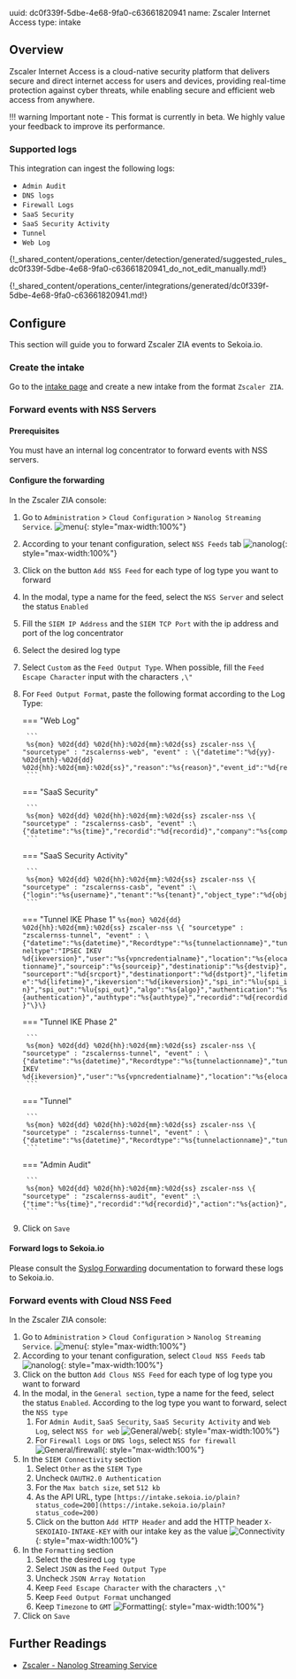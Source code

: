 uuid: dc0f339f-5dbe-4e68-9fa0-c63661820941
name: Zscaler Internet Access
type: intake

## Overview

Zscaler Internet Access is a cloud-native security platform that delivers secure and direct internet access for users and devices, providing real-time protection against cyber threats, while enabling secure and efficient web access from anywhere.

!!! warning
    Important note - This format is currently in beta. We highly value your feedback to improve its performance.

### Supported logs

This integration can ingest the following logs:

- `Admin Audit`
- `DNS logs`
- `Firewall Logs`
- `SaaS Security`
- `SaaS Security Activity`
- `Tunnel`
- `Web Log`

{!\_shared_content/operations_center/detection/generated/suggested_rules_dc0f339f-5dbe-4e68-9fa0-c63661820941_do_not_edit_manually.md!}

{!\_shared_content/operations_center/integrations/generated/dc0f339f-5dbe-4e68-9fa0-c63661820941.md!}

## Configure

This section will guide you to forward Zscaler ZIA events to Sekoia.io. 

### Create the intake

Go to the [intake page](https://app.sekoia.io/operations/intakes) and create a new intake from the format `Zscaler ZIA`.

### Forward events with NSS Servers

#### Prerequisites

You must have an internal log concentrator to forward events with NSS servers. 

#### Configure the forwarding

In the Zscaler ZIA console:

1. Go to `Administration` > `Cloud Configuration` > `Nanolog Streaming Service`.
   ![menu](/assets/operation_center/integration_catalog/cloud_and_saas/zscaler/zia_menu.png){: style="max-width:100%"} 
2. According to your tenant configuration, select `NSS Feeds` tab
   ![nanolog](/assets/operation_center/integration_catalog/cloud_and_saas/zscaler/zia_nss_feeds.png){: style="max-width:100%"} 
3. Click on the button `Add NSS Feed` for each type of log type you want to forward
4. In the modal, type a name for the feed, select the `NSS Server` and select the status `Enabled`
5. Fill the `SIEM IP Address` and the `SIEM TCP Port` with the ip address and port of the log concentrator
6. Select the desired log type
7. Select `Custom` as the `Feed Output Type`. When possible, fill the `Feed Escape Character` input with the characters `,\"`
8. For `Feed Output Format`, paste the following format according to the Log Type:

	=== "Web Log"

		```
		%s{mon} %02d{dd} %02d{hh}:%02d{mm}:%02d{ss} zscaler-nss \{ "sourcetype" : "zscalernss-web", "event" : \{"datetime":"%d{yy}-%02d{mth}-%02d{dd} %02d{hh}:%02d{mm}:%02d{ss}","reason":"%s{reason}","event_id":"%d{recordid}","protocol":"%s{proto}","action":"%s{action}","transactionsize":"%d{totalsize}","responsesize":"%d{respsize}","requestsize":"%d{reqsize}","urlcategory":"%s{urlcat}","serverip":"%s{sip}","requestmethod":"%s{reqmethod}","refererURL":"%s{ereferer}","useragent":"%s{eua}","product":"NSS","location":"%s{elocation}","ClientIP":"%s{cip}","status":"%s{respcode}","user":"%s{elogin}","url":"%s{eurl}","vendor":"Zscaler","hostname":"%s{ehost}","clientpublicIP":"%s{cintip}","threatcategory":"%s{malwarecat}","threatname":"%s{threatname}","filetype":"%s{filetype}","appname":"%s{appname}","pagerisk":"%d{riskscore}","department":"%s{edepartment}","urlsupercategory":"%s{urlsupercat}","appclass":"%s{appclass}","dlpengine":"%s{dlpeng}","urlclass":"%s{urlclass}","threatclass":"%s{malwareclass}","dlpdictionaries":"%s{dlpdict}","fileclass":"%s{fileclass}","bwthrottle":"%s{bwthrottle}","contenttype":"%s{contenttype}","unscannabletype":"%s{unscannabletype}","deviceowner":"%s{deviceowner}","devicehostname":"%s{devicehostname}","keyprotectiontype":"%s{keyprotectiontype}"\}\}
		```

	=== "SaaS Security"

		```
		%s{mon} %02d{dd} %02d{hh}:%02d{mm}:%02d{ss} zscaler-nss \{ "sourcetype" : "zscalernss-casb", "event" :\{"datetime":"%s{time}","recordid":"%d{recordid}","company":"%s{company}","tenant":"%s{tenant}","login":"%s{user}","dept":"%s{department}","applicationname":"%s{applicationname}","filename":"%s{filename}","filesource":"%s{filesource}","filemd5":"%s{filemd5}","threatname":"%s{threatname}","policy":"%s{policy}","dlpdictnames":"%s{dlpdictnames}","dlpdictcount":"%s{dlpdictcount}","dlpenginenames":"%s{dlpenginenames}","fullurl":"%s{fullurl}","lastmodtime":"%s{lastmodtime}","filescantimems":"%d{filescantimems}","filedownloadtimems":"%d{filedownloadtimems}"\}\}
		```

	=== "SaaS Security Activity"

		```
		%s{mon} %02d{dd} %02d{hh}:%02d{mm}:%02d{ss} zscaler-nss \{ "sourcetype" : "zscalernss-casb", "event" :\{"login":"%s{username}","tenant":"%s{tenant}","object_type":"%d{objtype1}","applicationname":"%s{appname}","object_name_1":"%s{objnames1}","object_name_2":"%s{objnames2}"\}\}
		```

	=== "Tunnel IKE Phase 1"
		```
		%s{mon} %02d{dd} %02d{hh}:%02d{mm}:%02d{ss} zscaler-nss \{ "sourcetype" : "zscalernss-tunnel", "event" : \{"datetime":"%s{datetime}","Recordtype":"%s{tunnelactionname}","tunneltype":"IPSEC IKEV %d{ikeversion}","user":"%s{vpncredentialname}","location":"%s{elocationname}","sourceip":"%s{sourceip}","destinationip":"%s{destvip}","sourceport":"%d{srcport}","destinationport":"%d{dstport}","lifetime":"%d{lifetime}","ikeversion":"%d{ikeversion}","spi_in":"%lu{spi_in}","spi_out":"%lu{spi_out}","algo":"%s{algo}","authentication":"%s{authentication}","authtype":"%s{authtype}","recordid":"%d{recordid}"\}\}
		```

	=== "Tunnel IKE Phase 2"

		```
		%s{mon} %02d{dd} %02d{hh}:%02d{mm}:%02d{ss} zscaler-nss \{ "sourcetype" : "zscalernss-tunnel", "event" : \{"datetime":"%s{datetime}","Recordtype":"%s{tunnelactionname}","tunneltype":"IPSEC IKEV %d{ikeversion}","user":"%s{vpncredentialname}","location":"%s{elocationname}","sourceip":"%s{sourceip}","destinationip":"%s{destvip}","sourceport":"%d{srcport}","sourceportstart":"%d{srcportstart}","destinationportstart":"%d{destportstart}","srcipstart":"%s{srcipstart}","srcipend":"%s{srcipend}","destinationipstart":"%s{destipstart}","destinationipend":"%s{destipend}","lifetime":"%d{lifetime}","ikeversion":"%d{ikeversion}","lifebytes":"%d{lifebytes}","spi":"%d{spi}","algo":"%s{algo}","authentication":"%s{authentication}","authtype":"%s{authtype}","protocol":"%s{protocol}","tunnelprotocol":"%s{tunnelprotocol}","policydirection":"%s{policydirection}","recordid":"%d{recordid}"\}\}
		```

	=== "Tunnel"

		```
		%s{mon} %02d{dd} %02d{hh}:%02d{mm}:%02d{ss} zscaler-nss \{ "sourcetype" : "zscalernss-tunnel", "event" : \{"datetime":"%s{datetime}","Recordtype":"%s{tunnelactionname}","tunneltype":"%s{tunneltype}","user":"%s{vpncredentialname}","location":"%s{elocationname}","sourceip":"%s{sourceip}","destinationip":"%s{destvip}","sourceport":"%d{srcport}","event":"%s{event}","eventreason":"%s{eventreason}","recordid":"%d{recordid}"\}\}
		```

	=== "Admin Audit"

		```
		%s{mon} %02d{dd} %02d{hh}:%02d{mm}:%02d{ss} zscaler-nss \{ "sourcetype" : "zscalernss-audit", "event" :\{"time":"%s{time}","recordid":"%d{recordid}","action":"%s{action}","category":"%s{category}","subcategory":"%s{subcategory}","resource":"%s{resource}","interface":"%s{interface}","adminid":"%s{adminid}","clientip":"%s{clientip}","result":"%s{result}","errorcode":"%s{errorcode}","auditlogtype":"%s{auditlogtype}","preaction":"%s{epreaction}","postaction":"%s{epostaction}"\}\}
		```

9. Click on `Save`

#### Forward logs to Sekoia.io

Please consult the [Syslog Forwarding](../../../ingestion_methods/sekoiaio_forwarder/) documentation to forward these logs to Sekoia.io.

### Forward events with Cloud NSS Feed

In the Zscaler ZIA console:

1. Go to `Administration` > `Cloud Configuration` > `Nanolog Streaming Service`.
   ![menu](/assets/operation_center/integration_catalog/cloud_and_saas/zscaler/zia_menu.png){: style="max-width:100%"} 
2. According to your tenant configuration, select `Cloud NSS Feeds` tab
   ![nanolog](/assets/operation_center/integration_catalog/cloud_and_saas/zscaler/zia_cloud.png){: style="max-width:100%"} 
3. Click on the button `Add Clous NSS Feed` for each type of log type you want to forward
4. In the modal, in the `General section`, type a name for the feed, select the status `Enabled`. According to the log type you want to forward, select the `NSS type`
    1. For `Admin Audit`, `SaaS Security`, `SaaS Security Activity` and `Web Log`, select `NSS for web`
      ![General/web](/assets/operation_center/integration_catalog/cloud_and_saas/zscaler/zia_general_web.png){: style="max-width:100%"} 
    2. For `Firewall Logs` or `DNS logs`, select `NSS for firewall`
      ![General/firewall](/assets/operation_center/integration_catalog/cloud_and_saas/zscaler/zia_general_firewall.png){: style="max-width:100%"} 
5. In the `SIEM Connectivity` section
    1. Select `Other` as the `SIEM Type`
    2. Uncheck `OAUTH2.0 Authentication`
    3. For the `Max batch size`, set `512 kb`
    4. As the API URL, type `[https://intake.sekoia.io/plain?status_code=200](https://intake.sekoia.io/plain?status_code=200)`
    5. Click on the button `Add HTTP Header` and add the HTTP header `X-SEKOIAIO-INTAKE-KEY` with our intake key as the value
    ![Connectivity](/assets/operation_center/integration_catalog/cloud_and_saas/zscaler/zia_siem_connectivity.png){: style="max-width:100%"} 
6. In the `Formatting` section
    1. Select the desired `Log type`
    2. Select `JSON` as the `Feed Output Type`
    3. Uncheck `JSON Array Notation`
    4. Keep `Feed Escape Character` with the characters `,\"`
    5. Keep `Feed Output Format` unchanged
    6. Keep `Timezone` to `GMT`
    ![Formatting](/assets/operation_center/integration_catalog/cloud_and_saas/zscaler/zia_formatting.png){: style="max-width:100%"} 
7. Click on `Save`

## Further Readings

- [Zscaler - Nanolog Streaming Service](https://help.zscaler.com/zia/nanolog-streaming-service)

